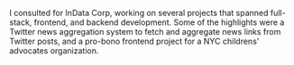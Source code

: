 I consulted for InData Corp, working on several projects that spanned full-stack, frontend, and backend development. Some of the highlights were a Twitter news aggregation system to fetch and aggregate news links from Twitter posts, and a pro-bono frontend project for a NYC childrens' advocates organization.
